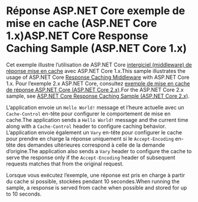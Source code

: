 # <a name="aspnet-core-response-caching-sample-aspnet-core-1x"></a><span data-ttu-id="8e98b-101">Réponse ASP.NET Core exemple de mise en cache (ASP.NET Core 1.x)</span><span class="sxs-lookup"><span data-stu-id="8e98b-101">ASP.NET Core Response Caching Sample (ASP.NET Core 1.x)</span></span>

<span data-ttu-id="8e98b-102">Cet exemple illustre l’utilisation de ASP.NET Core [intergiciel (middleware) de réponse mise en cache](xref:performance/caching/middleware) avec ASP.NET Core 1.x.</span><span class="sxs-lookup"><span data-stu-id="8e98b-102">This sample illustrates the usage of ASP.NET Core [Response Caching Middleware](xref:performance/caching/middleware) with ASP.NET Core 1.x.</span></span> <span data-ttu-id="8e98b-103">Pour l’exemple 2.x ASP.NET Core, consultez [exemple de mise en cache de réponse ASP.NET Core (ASP.NET Core 2.x)](https://github.com/aspnet/Docs/tree/master/aspnetcore/performance/caching/middleware/samples/2.x).</span><span class="sxs-lookup"><span data-stu-id="8e98b-103">For the ASP.NET Core 2.x sample, see [ASP.NET Core Response Caching Sample (ASP.NET Core 2.x)](https://github.com/aspnet/Docs/tree/master/aspnetcore/performance/caching/middleware/samples/2.x).</span></span>

<span data-ttu-id="8e98b-104">L’application envoie un `Hello World!` message et l’heure actuelle avec un `Cache-Control` en-tête pour configurer le comportement de mise en cache.</span><span class="sxs-lookup"><span data-stu-id="8e98b-104">The application sends a `Hello World!` message and the current time along with a `Cache-Control` header to configure caching behavior.</span></span> <span data-ttu-id="8e98b-105">L’application envoie également un `Vary` en-tête pour configurer le cache pour prendre en charge la réponse uniquement si le `Accept-Encoding` en-tête des demandes ultérieures correspond à celle de la demande d’origine.</span><span class="sxs-lookup"><span data-stu-id="8e98b-105">The application also sends a `Vary` header to configure the cache to serve the response only if the `Accept-Encoding` header of subsequent requests matches that from the original request.</span></span>

<span data-ttu-id="8e98b-106">Lorsque vous exécutez l’exemple, une réponse est pris en charge à partir du cache si possible, stockées pendant 10 secondes.</span><span class="sxs-lookup"><span data-stu-id="8e98b-106">When running the sample, a response is served from cache when possible and stored for up to 10 seconds.</span></span>
